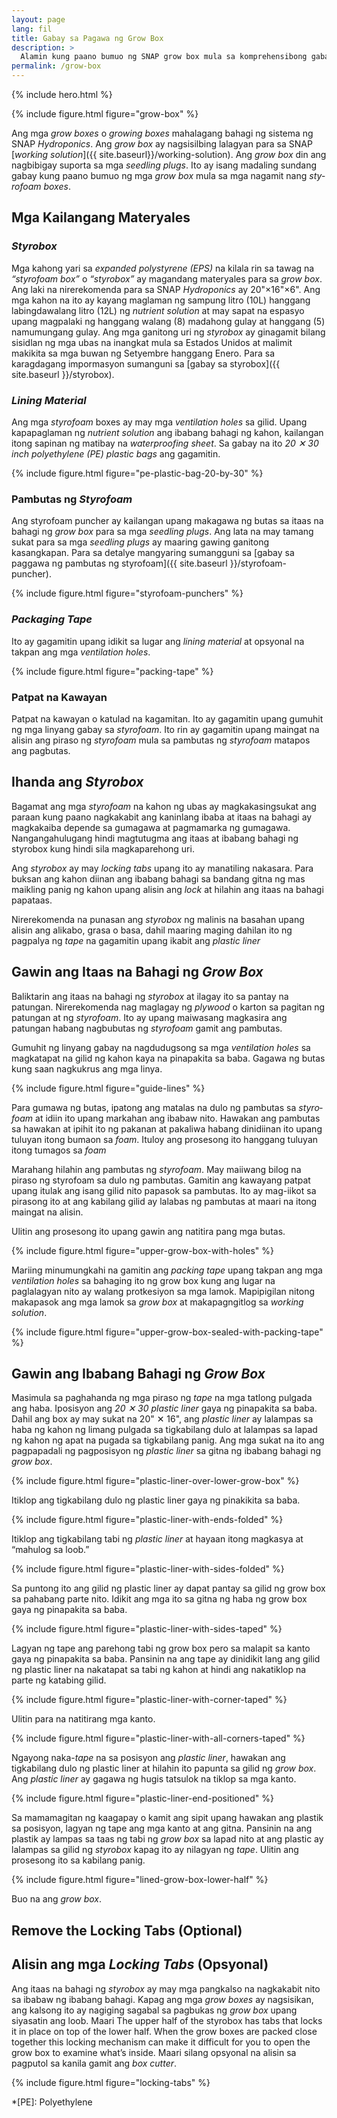 ```yaml
---
layout: page
lang: fil
title: Gabay sa Pagawa ng Grow Box
description: >
  Alamin kung paano bumuo ng SNAP grow box mula sa komprehensibong gabay na ito.
permalink: /grow-box
---
```


{% include hero.html %}

{% include figure.html figure="grow-box" %}

Ang mga <i lang="en">grow boxes</i> o <i lang="en">growing boxes</i> mahalagang
bahagi ng sistema ng SNAP <i lang="en">Hydroponics</i>. Ang <i lang="en">grow box</i>
ay nagsisilbing lalagyan para sa SNAP
[<i lang="en">working solution</i>]({{ site.baseurl}}/working-solution).
Ang <i lang="en">grow box</i> din ang nagbibigay suporta sa mga <i lang="en">seedling plugs</i>.
Ito ay isang madaling sundang gabay kung paano bumuo ng mga <i lang="en">grow box</i>
mula sa mga nagamit nang <i lang="en">styrofoam boxes</i>.

## Mga Kailangang Materyales

### <i lang="en">Styrobox</i>

Mga kahong yari sa <i lang="en">expanded polystyrene (EPS)</i> na kilala rin sa
tawag na <i lang="en">“styrofoam box”</i> o <i lang="en">“styrobox”</i> ay
magandang materyales para sa <i lang="en">grow box</i>. Ang laki na nirerekomenda
para sa SNAP <i lang="en">Hydroponics</i> ay 20"×16"×6". Ang mga kahon na ito
ay kayang maglaman ng sampung litro (10L) hanggang labingdawalang litro (12L) ng
<i lang="en">nutrient solution</i> at may sapat na espasyo upang magpalaki ng 
hanggang walang (8) madahong gulay at hanggang (5) namumungang gulay. Ang mga
ganitong uri ng <i lang="en">styrobox</i> ay ginagamit bilang sisidlan ng mga
ubas na inangkat mula sa Estados Unidos at malimit makikita sa mga buwan ng 
Setyembre hanggang Enero. Para sa karagdagang impormasyon sumanguni sa [gabay
sa styrobox]({{ site.baseurl }}/styrobox).

### <i lang="en">Lining Material</i>

Ang mga <i lang="en">styrofoam</i> boxes ay may mga <i lang="en">ventilation holes</i>
sa gilid. Upang kapapaglaman ng <i lang="en">nutrient solution</i> ang ibabang
bahagi ng kahon, kailangan itong sapinan ng matibay na <i lang="en">waterproofing
sheet</i>. Sa gabay na ito <i lang="en">20 ✕ 30 inch polyethylene (PE) plastic bags</i>
ang gagamitin.

{% include figure.html figure="pe-plastic-bag-20-by-30" %}

### Pambutas ng <i lang="en">Styrofoam</i>

Ang styrofoam puncher ay kailangan upang makagawa ng butas sa itaas na bahagi
ng <i lang="en">grow box</i> para sa mga <i lang="en">seedling plugs</i>. Ang
lata na may tamang sukat para sa mga <i lang="en">seedling plugs</i> ay maaring
gawing ganitong kasangkapan. Para sa detalye mangyaring sumangguni sa [gabay
sa paggawa ng pambutas ng styrofoam]({{ site.baseurl }}/styrofoam-puncher).

{% include figure.html figure="styrofoam-punchers" %}

### <i lang="en">Packaging Tape</i>

Ito ay gagamitin upang idikit sa lugar ang <i lang="en">lining material</i> at
opsyonal na takpan ang mga <i lang="en">ventilation holes</i>.

{% include figure.html figure="packing-tape" %}

### Patpat na Kawayan

Patpat na kawayan o katulad na kagamitan. Ito ay gagamitin upang gumuhit ng mga
linyang gabay sa <i lang="en">styrofoam</i>. Ito rin ay gagamitin upang maingat
na alisin ang piraso ng <i lang="en">styrofoam</i> mula sa pambutas ng
<i lang="en">styrofoam</i> matapos ang pagbutas.

## Ihanda ang <i lang="en">Styrobox</i>

Bagamat ang mga <i lang="en">styrofoam</i> na kahon ng ubas ay magkakasingsukat
ang paraan kung paano nagkakabit ang kaninlang ibaba at itaas na bahagi ay
magkakaiba depende sa gumagawa at pagmamarka ng gumagawa. Nangangahulugang hindi
magtutugma ang itaas at ibabang bahagi ng styrobox kung hindi sila magkaparehong
uri.

Ang <i lang="en">styrobox</i> ay may <i lang="en">locking tabs</i> upang ito ay
manatiling nakasara. Para buksan ang kahon diinan ang ibabang bahagi sa bandang
gitna ng mas maikling panig ng kahon upang alisin ang <i lang="en">lock</i> at
hilahin ang itaas na bahagi papataas.

Nirerekomenda na punasan ang <i lang="en">styrobox</i> ng malinis na basahan
upang alisin ang alikabo, grasa o basa, dahil maaring maging dahilan ito ng
pagpalya ng <i lang="en">tape</i> na gagamitin upang ikabit ang <i lang="en">
plastic liner</i>

## Gawin ang Itaas na Bahagi ng <i lang="en">Grow Box</i>

Baliktarin ang itaas na bahagi ng <i lang="en">styrobox</i> at ilagay ito sa pantay
na patungan. Nirerekomenda nag maglagay ng <i lang="en">plywood</i> o karton sa
pagitan ng patungan at ng <i lang="en">styrofoam</i>. Ito ay upang maiwasang
magkasira ang patungan habang nagbubutas ng <i lang="en">styrofoam</i> gamit ang
pambutas.

Gumuhit ng linyang gabay na nagdudugsong sa mga <i lang="en">ventilation holes</i>
sa magkatapat na gilid ng kahon kaya na pinapakita sa baba. Gagawa ng butas kung
saan nagkukrus ang mga linya.

{% include figure.html figure="guide-lines" %}

Para gumawa ng butas, ipatong ang matalas na dulo ng pambutas sa <i lang="en">styrofoam</i>
at idiin ito upang markahan ang ibabaw nito. Hawakan ang pambutas sa hawakan at
ipihit ito ng pakanan at pakaliwa habang dinidiinan ito upang tuluyan itong bumaon
sa <i lang="en">foam</i>. Ituloy ang prosesong ito hanggang tuluyan itong tumagos
sa <i lang="en">foam</i>

Marahang hilahin ang pambutas ng <i lang="en">styrofoam</i>. May maiiwang bilog
na piraso ng styrofoam sa dulo ng pambutas. Gamitin ang kawayang patpat upang
itulak ang isang gilid nito papasok sa pambutas. Ito ay mag-iikot sa pirasong
ito at ang kabilang gilid ay lalabas ng pambutas at maari na itong maingat na
alisin.

Ulitin ang prosesong ito upang gawin ang natitira pang mga butas.

{% include figure.html figure="upper-grow-box-with-holes" %}

Mariing minumungkahi na gamitin ang <i lang="en">packing tape</i> upang takpan
ang mga <i lang="en">ventilation holes</i> sa bahaging ito ng grow box kung ang
lugar na paglalagyan nito ay walang protkesiyon sa mga lamok. Mapipigilan nitong
makapasok ang mga lamok sa <i lang="en">grow box</i> at makapagngitlog sa
<i lang="en">working solution</i>.

{% include figure.html figure="upper-grow-box-sealed-with-packing-tape" %}


## Gawin ang Ibabang Bahagi ng <i lang="en">Grow Box</i>

Masimula sa paghahanda ng mga piraso ng <i lang="en">tape</i> na mga tatlong
pulgada ang haba. Iposisyon ang <i lang="en">20 ✕ 30 plastic liner</i> gaya ng
pinapakita sa baba. Dahil ang box ay may sukat na 20" ✕ 16", ang <i lang="en">
plastic liner</i> ay lalampas sa haba ng kahon ng limang pulgada sa tigkabilang
dulo at lalampas sa lapad ng kahon ng apat na pugada sa tigkabilang panig. Ang
mga sukat na ito ang pagpapadali ng pagposisyon ng <i lang="en">plastic liner</i>
sa gitna ng ibabang bahagi ng <i lang="en">grow box</i>.

{% include figure.html figure="plastic-liner-over-lower-grow-box" %}

Itiklop ang tigkabilang dulo ng plastic liner gaya ng pinakikita sa baba.

{% include figure.html figure="plastic-liner-with-ends-folded" %}

Itiklop ang tigkabilang tabi ng <i lang="en">plastic liner</i> at hayaan itong
magkasya at “mahulog sa loob.”

{% include figure.html figure="plastic-liner-with-sides-folded" %}

Sa puntong ito ang gilid ng plastic liner ay dapat pantay sa gilid ng grow box
sa pahabang parte nito. Idikit ang mga ito sa gitna ng haba ng grow box gaya ng
pinapakita sa baba.

{% include figure.html figure="plastic-liner-with-sides-taped" %}

Lagyan ng tape ang parehong tabi ng grow box pero sa malapit sa kanto gaya ng
pinapakita sa baba. Pansinin na ang tape ay dinidikit lang ang gilid ng plastic
liner na nakatapat sa tabi ng kahon at hindi ang nakatiklop na parte ng katabing
gilid.


{% include figure.html figure="plastic-liner-with-corner-taped" %}

Ulitin para na natitirang mga kanto.

{% include figure.html figure="plastic-liner-with-all-corners-taped" %}

Ngayong naka-<i lang="en">tape</i> na sa posisyon ang <i lang="en">plastic liner</i>,
hawakan ang tigkabilang dulo ng plastic liner at hilahin ito papunta sa gilid ng
<i lang="en">grow box</i>. Ang <i lang="en">plastic liner</i> ay gagawa ng hugis
tatsulok na tiklop sa mga kanto.

{% include figure.html figure="plastic-liner-end-positioned" %}

Sa mamamagitan ng kaagapay o kamit ang sipit upang hawakan ang plastik sa posisyon,
lagyan ng tape ang mga kanto at ang gitna. Pansinin na ang plastik ay lampas sa
taas ng tabi ng <i lang="en">grow box</i> sa lapad nito at ang plastic ay lalampas
sa gilid ng <i lang="en">styrobox</i> kapag ito ay nilagyan ng <i lang="tape">tape</i>.
Ulitin ang prosesong ito sa kabilang panig.


{% include figure.html figure="lined-grow-box-lower-half" %}

Buo na ang <i lang="en">grow box</i>.

## Remove the Locking Tabs (Optional)

## Alisin ang mga <i lang="en">Locking Tabs</i> (Opsyonal)

Ang itaas na bahagi ng <i lang="en">styrobox</i> ay may mga pangkalso na nagkakabit
nito sa ibabaw ng ibabang bahagi. Kapag ang mga <i lang="en">grow boxes</i> ay
nagsisikan, ang kalsong ito ay nagiging sagabal sa pagbukas ng <i lang="en">grow box</i>
upang siyasatin ang loob. Maari 
The upper half of the styrobox has tabs that locks it in place on top of the
lower half. When the grow boxes are packed close together this locking mechanism
can make it difficult for you to open the grow box to examine what’s inside.
Maari silang opsyonal na alisin sa pagputol sa kanila gamit ang <i lang="en">box cutter</i>.

{% include figure.html figure="locking-tabs" %}


*[PE]: Polyethylene
